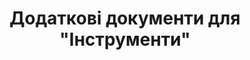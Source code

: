 ---
title: Додаткові документи для "Інструменти"
description: "Фрагменти коду для включення на основних сторінках kubectl-installs-*.md."
headless: true
toc_hide: true
_build:
  list: never
  render: never
  publishResources: false
---